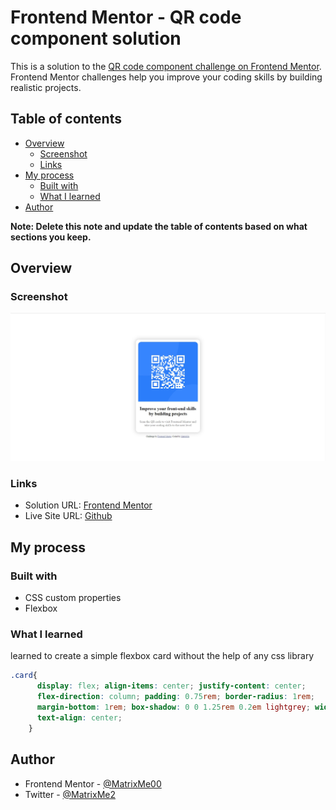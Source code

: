 # Frontend Mentor - QR code component solution

This is a solution to the [QR code component challenge on Frontend Mentor](https://www.frontendmentor.io/challenges/qr-code-component-iux_sIO_H). Frontend Mentor challenges help you improve your coding skills by building realistic projects. 

## Table of contents

- [Overview](#overview)
  - [Screenshot](#screenshot)
  - [Links](#links)
- [My process](#my-process)
  - [Built with](#built-with)
  - [What I learned](#what-i-learned)
- [Author](#author)

**Note: Delete this note and update the table of contents based on what sections you keep.**

## Overview

### Screenshot

![](./screenshot.jpg)

### Links

- Solution URL: [Frontend Mentor](https://www.frontendmentor.io/solutions/qr-code-card-O5k9sJLYvv)
- Live Site URL: [Github](https://matrixme00.github.io./FrontendMentor/cards/qrcode/)

## My process

### Built with

- CSS custom properties
- Flexbox

### What I learned

learned to create a simple flexbox card without the help of any css library

```css
.card{
      display: flex; align-items: center; justify-content: center;
      flex-direction: column; padding: 0.75rem; border-radius: 1rem;
      margin-bottom: 1rem; box-shadow: 0 0 1.25rem 0.2em lightgrey; width: fit-content;
      text-align: center;
    }
```

## Author

- Frontend Mentor - [@MatrixMe00](https://www.frontendmentor.io/profile/matrixme00)
- Twitter - [@MatrixMe2](https://www.twitter.com/matrixme2)
